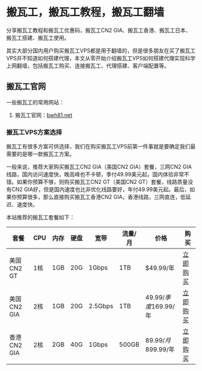 # 搬瓦工，搬瓦工教程，搬瓦工翻墙

分享搬瓦工教程和搬瓦工优惠码，搬瓦工CN2 GIA、搬瓦工香港、搬瓦工日本、搬瓦工搭建、搬瓦工使用。

其实大部分国内用户购买搬瓦工VPS都是用于翻墙的，但是很多朋友在买了搬瓦工VPS并不知道如何搭建代理，本文从零开始介绍搬瓦工VPS如何搭建代理实现科学上网翻墙，包括搬瓦工购买、连接搬瓦工、代理搭建、客户端配置等。



## <span id="head1"> 搬瓦工官网</span>
一些搬瓦工的常用网站：
1. 搬瓦工官网：[bwh81.net](https://bwh81.net/)

### <span id="head3"> 搬瓦工VPS方案选择</span>

搬瓦工有很多方案可供选择，我们在购买搬瓦工VPS前第一件事就是要确定我们最需要的是哪一款搬瓦工方案。

一般来说，推荐大家购买搬瓦工CN2 GIA（美国CN2 GIA）套餐，三网CN2 GIA线路，国内访问速度快，晚高峰也不卡顿，季付49.99美元起，国内体验非常不错。如果你预算不够，则购买搬瓦工CN2 GT（美国CN2 GT）套餐，线路质量没有CN2 GIA好，但是国内速度也比非优化线路要好，年付49.99美元起。最后，如果你预算很多，那么直接购买搬瓦工香港CN2 GIA，香港线路，三网直连，低延迟、速度快。

本站推荐的搬瓦工套餐如下：

|套餐|CPU|内存|硬盘|宽带|流量/月|价格|购买|
|----|----|----|----|----|----|----|----|
|美国CN2 GT|1核|1GB|20G|1Gbps|1TB|$49.99/年|  [立即购买](https://bwh81.net/aff.php?a=add&pid=44&aff=69456)  |
|美国CN2 GIA|2核|1GB|20G|2.5Gbps|1TB|$49.99/季度$169.99/年|  [立即购买](https://bwh81.net/aff.php?a=add&pid=87&aff=69456)  |
|香港CN2 GIA|2核|2GB|40G|1Gbps|500GB|$89.99/月$899.99/年|  [立即购买](https://bwh81.net/aff.php?a=add&pid=95&aff=69456)  |

